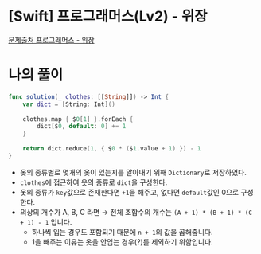 # [Swift] 프로그래머스(Lv2) - 위장

[문제출처 프로그래머스 - 위장](https://school.programmers.co.kr/learn/courses/30/lessons/42578)

# 나의 풀이

```swift
func solution(_ clothes: [[String]]) -> Int {
    var dict = [String: Int]()
    
    clothes.map { $0[1] }.forEach {
        dict[$0, default: 0] += 1
    }
        
    return dict.reduce(1, { $0 * ($1.value + 1) }) - 1
}
```

- 옷의 종류별로 몇개의 옷이 있는지를 알아내기 위해 `Dictionary`로 저장하였다.
- `clothes`에 접근하여 옷의 종류로 `dict`을 구성한다. 
- 옷의 종류가 `key`값으로 존재한다면 `+1`을 해주고, 없다면 `default`값인 0으로 구성한다.
- 의상의 개수가 A, B, C 라면 → 전체 조합수의 개수는 `(A + 1) * (B + 1) * (C + 1) - 1` 입니다.
    - 하나씩 입는 경우도 포함되기 때문에 `n + 1`의 값을 곱해줍니다.
    - 1을 빼주는 이유는 옷을 안입는 경우(?)를 제외하기 위함입니다.
